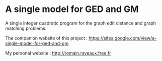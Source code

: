 # A single model for GED and GM

A single integer quadratic program for the graph edit distance and graph matching problems.

The companion website of this project : https://sites.google.com/view/a-single-model-for-ged-and-gm


My personal website : http://romain.raveaux.free.fr
